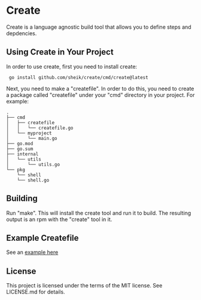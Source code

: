# Create #
Create is a language agnostic build tool that allows you to define steps and depdencies.

## Using Create in Your Project ##
In order to use create, first you need to install create:

     go install github.com/sheik/create/cmd/create@latest

Next, you need to make a "createfile". In order to do this, you need to create a package called "createfile" under your "cmd" directory in your project. For example:

	.
	├── cmd
	│   ├── createfile
	│   │   └── createfile.go
	│   └── myproject
	│       └── main.go
	├── go.mod
	├── go.sum
	├── internal
	│   └── utils
	│       └── utils.go
	└── pkg
	    └── shell
		└── shell.go


## Building ##
Run "make". This will install the create tool and run it to build. The resulting output is an rpm with the "create" tool in it.

## Example Createfile ##
See an [example here](https://github.com/sheik/create/blob/main/cmd/createfile/createfile.go)

## License ##
This project is licensed under the terms of the MIT license. See LICENSE.md for details.
